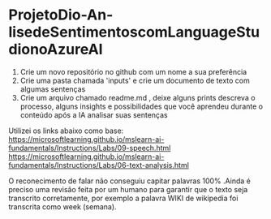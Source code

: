# ProjetoDio-An-lisedeSentimentoscomLanguageStudionoAzureAI

1. Crie um novo repositório no github com um nome a sua preferência
2. Crie uma pasta chamada 'inputs' e crie um documento de texto com algumas sentenças
3. Crie um arquivo chamado readme.md , deixe alguns prints descreva o processo, alguns insights e possibilidades que você aprendeu durante o conteúdo após a IA analisar suas sentenças

Utilizei os links abaixo como base:
https://microsoftlearning.github.io/mslearn-ai-fundamentals/Instructions/Labs/09-speech.html
https://microsoftlearning.github.io/mslearn-ai-fundamentals/Instructions/Labs/06-text-analysis.html

O reconecimento de falar não conseguiu capitar palavras 100% .Ainda é preciso uma revisão feita por um humano para garantir que o texto seja transcrito corretamente, por exemplo a palavra WIKI de wikipedia foi transcrita como week (semana).
